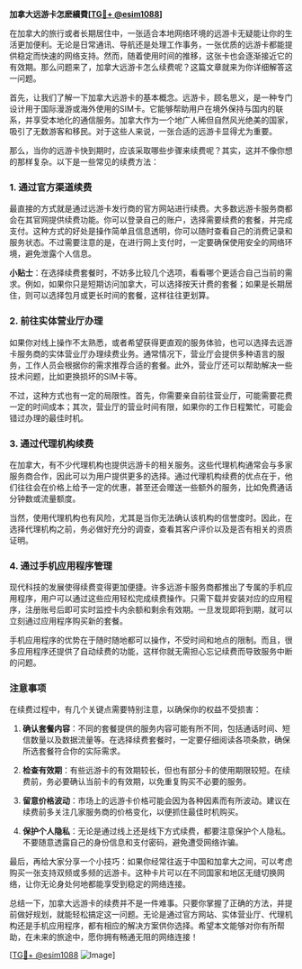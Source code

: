 **加拿大远游卡怎麽續費[[TG💪+ @esim1088](https://t.me/s/esim1088)]**

在加拿大的旅行或者长期居住中，一张适合本地网络环境的远游卡无疑能让你的生活更加便利。无论是日常通讯、导航还是处理工作事务，一张优质的远游卡都能提供稳定而快速的网络支持。然而，随着使用时间的推移，这张卡也会逐渐接近它的有效期。那么问题来了，加拿大远游卡怎么续费呢？这篇文章就来为你详细解答这一问题。

首先，让我们了解一下加拿大远游卡的基本概念。远游卡，顾名思义，是一种专门设计用于国际漫游或海外使用的SIM卡。它能够帮助用户在境外保持与国内的联系，并享受本地化的通信服务。加拿大作为一个地广人稀但自然风光绝美的国家，吸引了无数游客和移民。对于这些人来说，一张合适的远游卡显得尤为重要。

那么，当你的远游卡快到期时，应该采取哪些步骤来续费呢？其实，这并不像你想的那样复杂。以下是一些常见的续费方法：

### 1. **通过官方渠道续费**
   最直接的方式就是通过远游卡发行商的官方网站进行续费。大多数远游卡服务商都会在其官网提供续费功能。你可以登录自己的账户，选择需要续费的套餐，并完成支付。这种方式的好处是操作简单且信息透明，你可以随时查看自己的消费记录和服务状态。不过需要注意的是，在进行网上支付时，一定要确保使用安全的网络环境，避免泄露个人信息。

   **小贴士**：在选择续费套餐时，不妨多比较几个选项，看看哪个更适合自己当前的需求。例如，如果你只是短期访问加拿大，可以选择按天计费的套餐；如果是长期居住，则可以选择包月或更长时间的套餐，这样往往更划算。

### 2. **前往实体营业厅办理**
   如果你对线上操作不太熟悉，或者希望获得更直观的服务体验，也可以选择去远游卡服务商的实体营业厅办理续费业务。通常情况下，营业厅会提供多种语言的服务，工作人员会根据你的需求推荐合适的套餐。此外，营业厅还可以帮助解决一些技术问题，比如更换损坏的SIM卡等。

   不过，这种方式也有一定的局限性。首先，你需要亲自前往营业厅，可能需要花费一定的时间成本；其次，营业厅的营业时间有限，如果你的工作日程繁忙，可能会错过办理的最佳时机。

### 3. **通过代理机构续费**
   在加拿大，有不少代理机构也提供远游卡的相关服务。这些代理机构通常会与多家服务商合作，因此可以为用户提供更多的选择。通过代理机构续费的优点在于，他们往往会在价格上给予一定的优惠，甚至还会赠送一些额外的服务，比如免费通话分钟数或流量额度。

   当然，使用代理机构也有风险，尤其是当你无法确认该机构的信誉度时。因此，在选择代理机构之前，务必做好充分的调查，查看其客户评价以及是否有相关的资质证明。

### 4. **通过手机应用程序管理**
   现代科技的发展使得续费变得更加便捷。许多远游卡服务商都推出了专属的手机应用程序，用户可以通过这些应用轻松完成续费操作。只需下载并安装对应的应用程序，注册账号后即可实时监控卡内余额和剩余有效期。一旦发现即将到期，就可以立刻通过应用程序购买新的套餐。

   手机应用程序的优势在于随时随地都可以操作，不受时间和地点的限制。而且，很多应用程序还提供了自动续费的功能，这样你就无需担心忘记续费而导致服务中断的问题。

### 注意事项

在续费过程中，有几个关键点需要特别注意，以确保你的权益不受损害：

1. **确认套餐内容**：不同的套餐提供的服务内容可能有所不同，包括通话时间、短信数量以及数据流量等。在选择续费套餐时，一定要仔细阅读各项条款，确保所选套餐符合你的实际需求。
   
2. **检查有效期**：有些远游卡的有效期较长，但也有部分卡的使用期限较短。在续费前，务必要确认当前卡的有效期，以免重复购买不必要的服务。

3. **留意价格波动**：市场上的远游卡价格可能会因为各种因素而有所波动。建议在续费前多关注几家服务商的价格变化，以便抓住最佳时机购买。

4. **保护个人隐私**：无论是通过线上还是线下方式续费，都要注意保护个人隐私。不要随意透露自己的身份信息和支付密码，避免遭受网络诈骗。

最后，再给大家分享一个小技巧：如果你经常往返于中国和加拿大之间，可以考虑购买一张支持双频或多频的远游卡。这种卡片可以在不同国家和地区无缝切换网络，让你无论身处何地都能享受到稳定的网络连接。

总结一下，加拿大远游卡的续费并不是一件难事。只要你掌握了正确的方法，并提前做好规划，就能轻松搞定这一问题。无论是通过官方网站、实体营业厅、代理机构还是手机应用程序，都有相应的解决方案供你选择。希望本文能够对你有所帮助，在未来的旅途中，愿你拥有畅通无阻的网络连接！

[[TG💪+ @esim1088](https://t.me/s/esim1088) ![Image](https://i.postimg.cc/4NQfJmqS/Snipaste-2025-05-13-00-14-12.png)]